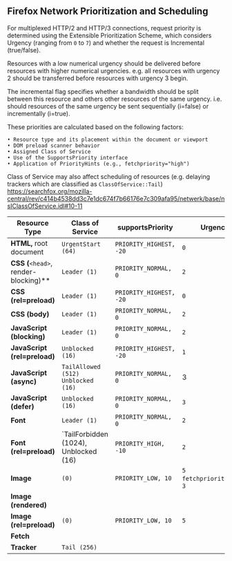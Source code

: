 ## Firefox Network Prioritization and Scheduling

For multiplexed HTTP/2 and HTTP/3 connections, request priority is determined using the Extensible Prioritization Scheme, which considers Urgency (ranging from `0` to `7`) and whether the request is Incremental (true/false).

Resources with a low numerical urgency should be delivered before resources with higher numerical urgencies. e.g. all resources with urgency 2 should be transferred before resources with urgency 3 begin. 

The incremental flag specifies whether a bandwidth should be split between this resource and others other resources of the same urgency. i.e. should resources of the same urgency be sent sequentially (i=false) or incrementally (i=true).

 These priorities are calculated based on the following factors:

    • Resource type and its placement within the document or viewport
    • DOM preload scanner behavior
    • Assigned Class of Service
    • Use of the SupportsPriority interface
    • Application of PriorityHints (e.g., fetchpriority="high")


Class of Service may also affect scheduling of resources (e.g. delaying trackers which are classified as `ClassOfService::Tail`)
https://searchfox.org/mozilla-central/rev/c414b4538dd3c7e1dc674f7b66176e7c309afa95/netwerk/base/nsIClassOfService.idl#10-11


| Resource Type                                    | Class of Service | supportsPriority | Urgency | Incremental | Notes                               |
| ------------------------------------------------ | ---------------- | ---------------- | ------- | ----------- | ----------------------------------- |
| **HTML,** root document                          | `UrgentStart (64)` | `PRIORITY_HIGHEST, -20` | `0`     | `true`        |                                     |
| **CSS (**`<head>`, render-blocking)\*\*          | `Leader (1)`       | `PRIORITY_NORMAL, 0`  |   `2`    | `false`     |                                     |
| **CSS (rel=preload)**                            | `Leader (1)`       | `PRIORITY_HIGHEST, -20` | `0` | `false`         |                                   |
| **CSS (body)**                                   | `Leader (1)`       | `PRIORITY_NORMAL, 0`  |   `2`    | `false`         |                                   |
| **JavaScript (blocking)**                        | `Leader (1)`       | `PRIORITY_NORMAL, 0` |  `2`  | `false`     |                                     |
| **JavaScript (rel=preload)**                     | `Unblocked (16)`   | `PRIORITY_HIGHEST, -20` | `1`  |`false`          |                                  |
| **JavaScript (async)**                           | `TailAllowed (512) Unblocked (16)` | `PRIORITY_NORMAL, 0` | 3 |  `false`     |                                     |
| **JavaScript (defer)**                           | `Unblocked (16)` | `PRIORITY_NORMAL, 0` | `3` | `false`     |     |
| **Font**                                         | `Leader (1)` |  `PRIORITY_NORMAL, 0` | `2`     |  `false`   |     |
| **Font (rel=preload)**                          | `TailForbidden (1024),  Unblocked (16) |`PRIORITY_HIGH, -10` |  `2`    | `false`     |                                   |
| **Image**                                        | `(0)`      |  `PRIORITY_LOW, 10`  |  `5`<br>`fetchpriority=high`: `3`     | `true`     |  |
| **Image (rendered)**                      |                  |                  |      | `true`     | See:  image_layout_network_priority |
| **Image (rel=preload)**                         |     `(0)`          |  `PRIORITY_LOW, 10`     | `5`  | `true`     |                                     |
| **Fetch**                                        |                  |                  |      | `false`     |                                     |
| **Tracker**                                         | `Tail (256)`            |                  |      |             |                                     |


